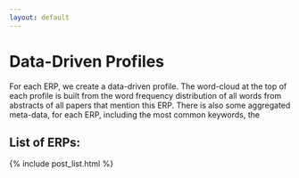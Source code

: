 ```yaml
---
layout: default
---
```


# Data-Driven Profiles

For each ERP, we create a data-driven profile. The word-cloud at the top of each profile is built from the word frequency distribution of all words from abstracts of all papers that mention this ERP. There is also some aggregated meta-data, for each ERP, including the most common keywords, the


## List of ERPs:
{% include post_list.html %}

